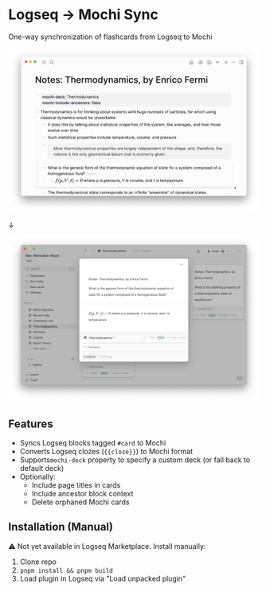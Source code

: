 # Logseq → Mochi Sync

 One-way synchronization of flashcards from Logseq to Mochi

 ![](./logseq_thermodynamics.png)

 ↓

 ![](./mochi_thermodynamics.png)

 ## Features

 - Syncs Logseq blocks tagged `#card` to Mochi
 - Converts Logseq clozes (`{{cloze}}`) to Mochi format
 - Supports`mochi-deck` property to specify a custom deck (or fall back to default deck)
 - Optionally:
   - Include page titles in cards
   - Include ancestor block context
   - Delete orphaned Mochi cards

 ## Installation (Manual)

 ⚠️ Not yet available in Logseq Marketplace. Install manually:
 1. Clone repo
 2. `pnpm install && pnpm build`
 3. Load plugin in Logseq via "Load unpacked plugin"

